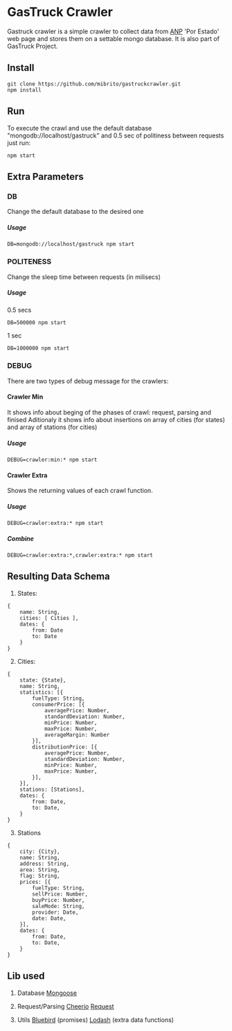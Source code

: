 # GasTruck Crawler

Gastruck crawler is a simple crawler to collect data from [ANP](http://www.anp.gov.br/preco/) 'Por Estado' web page and stores
them on a settable mongo database. It is also part of GasTruck Project.

## Install

```
git clone https://github.com/mibrito/gastruckcrawler.git
npm install
```

## Run
To execute the crawl and use the default database "mongodb://localhost/gastruck" and 0.5 sec of politiness between requests
just run:

```
npm start
```

## Extra Parameters

### DB

Change the default database to the desired one

##### Usage
```
DB=mongodb://localhost/gastruck npm start
```

### POLITENESS

Change the sleep time between requests (in milisecs)

##### Usage

0.5 secs

```
DB=500000 npm start
```

1 sec

```
DB=1000000 npm start
```


### DEBUG

There are two types of debug message for the crawlers:

#### Crawler Min

It shows info about beging of the phases of crawl: request, parsing and finised
Aditionaly it shows info about insertions on array of cities (for states) and array
of stations (for cities)

##### Usage
```
DEBUG=crawler:min:* npm start
```


#### Crawler Extra

Shows the returning values of each crawl function.

##### Usage
```
DEBUG=crawler:extra:* npm start
```

##### Combine
```
DEBUG=crawler:extra:*,crawler:extra:* npm start
```


## Resulting Data Schema

1. States:

```
{
	name: String,
	cities: [ Cities ],
	dates: {
		from: Date
		to: Date
	}
}
```

2. Cities:

```
{
	state: {State},
	name: String,
	statistics: [{
		fuelType: String,
		consumerPrice: [{
			averagePrice: Number,
			standardDeviation: Number,
			minPrice: Number,
			maxPrice: Number,
			averageMargin: Number
		}],
		distributionPrice: [{
			averagePrice: Number,
			standardDeviation: Number,
			minPrice: Number,
			maxPrice: Number,
		}],
	}],
	stations: [Stations],
	dates: {
		from: Date,
		to: Date,
	}
}
```

3. Stations

```
{
	city: {City},
	name: String,
	address: String,
	area: String,
	flag: String,
	prices: [{
		fuelType: String,
		sellPrice: Number,
		buyPrice: Number,
		saleMode: String,
		provider: Date,
		date: Date,
	}],
	dates: {
		from: Date,
		to: Date,
	}
}
```

## Lib used

1. Database
[Mongoose](https://github.com/Automattic/mongoose)

2. Request/Parsing
[Cheerio](https://github.com/cheeriojs/cheerio)
[Request](https://github.com/request/request)

3. Utils
[Bluebird](https://github.com/petkaantonov/bluebird) (promises)
[Lodash](https://lodash.com/docs) (extra data functions)